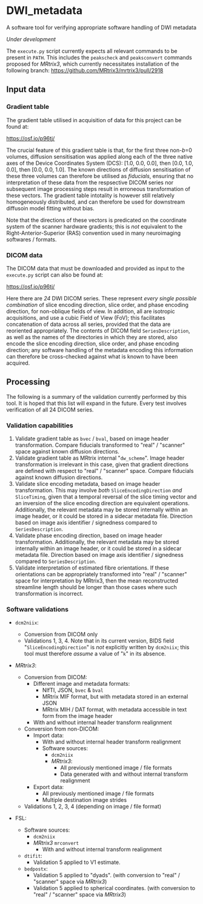 # DWI_metadata

A software tool for verifying appropriate software handling of DWI metadata

*Under development*

The `execute.py` script currently expects all relevant commands to be present in `PATH`.
This includes the `peakscheck` and `peaksconvert` commands proposed for *MRtrix3*,
which currently necessitates installation of the following branch:
https://github.com/MRtrix3/mrtrix3/pull/2918

## Input data

### Gradient table

The gradient table utilised in acquisition of data for this project can be found at:

https://osf.io/p96tj/

The crucial feature of this gradient table is that,
for the first three non-*b*=0 volumes,
diffusion sensitisation was applied along each of the three native axes of the Device Coordinates System (DCS):
[1.0, 0.0, 0.0], then [0.0, 1.0, 0.0], then [0.0, 0.0, 1.0].
The known directions of diffusion sensitisation of these three volumes can therefore be utilised as *fiducials*,
ensuring that no interpretation of these data from the respsective DICOM series nor subsequent image processing steps
result in erroneous transformation of these vectors.
The gradient table intotality is however still relatively homogeneously distributed,
and can therefore be used for downstream diffusoin model fitting without bias.

Note that the directions of these vectors is predicated on the coordinate system of the scanner hardware gradients;
this is *not* equivalent to the Right-Anterior-Superior (RAS) convention used in many neuroimaging softwares / formats. 

### DICOM data

The DICOM data that must be downloaded and provided as input to the `execute.py` script can also be found at:

https://osf.io/p96tj/

Here there are *24* DWI DICOM series.
These represent *every single possible combination* of slice encoding direction, slice order, and phase encoding direction,
for non-oblique fields of view.
In addition, all are isotropic acquisitions,
and use a cubic Field of View (FoV);
this facilitates concatenation of data across all series,
provided that the data are reoriented appropriately.
The contents of DICOM field `SeriesDescription`,
as well as the names of the directories in which they are stored,
also encode the slice encoding direction, slice order, and phase encoding direction;
any software handling of the metadata encoding this information can therefore be cross-checked
against what is known to have been acquired.

## Processing

The following is a summary of the validation currently performed by this tool.
It is hoped that this list will expand in the future.
Every test involves verification of all 24 DICOM series.

### Validation capabilities

1.  Validate gradient table as `bvec` / `bval`, based on image header transformation.
    Compare fiducials transformed to "real" / "scanner" space against known diffusion directions.
2.  Validate gradient table as MRtrix internal "`dw_scheme`".
    Image header transformation is irrelevant in this case,
    given that gradient directions are defined with respect to "real" / "scanner" space.
    Compare fiducials against known diffusion directions.
3.  Validate slice encoding metadata, based on image header transformation.
    This may involve *both* `SliceEncodingDirection` *and* `SliceTiming`,
    given that a temporal reversal of the slice timing vector and an inversion of the slice encoding direction
    are equivalent operations.
    Additionally, the relevant metadata may be stored internally within an image header,
    or it could be stored in a sidecar metadata file.
    Direction based on image axis identifier / signedness compared to `SeriesDescription`.
4.  Validate phase encoding direction, based on image header transformation.
    Additionally, the relevant metadata may be stored internally within an image header,
    or it could be stored in a sidecar metadata file.
    Direction based on image axis identifier / signedness compared to `SeriesDescription`.
5.  Validate interpretation of estimated fibre orientations.
    If these orientations can be appropriately transformed into "real" / "scanner" space
    for interpretation by MRtrix3,
    then the mean reconstructed streamline length should be longer than those cases
    where such transformation is incorrect.

### Software validations

-   `dcm2niix`:
    -   Conversion from DICOM only
    -   Validations 1, 3, 4.
        Note that in its current version, BIDS field "`SliceEncodingDirection`" is *not* explicitly written by `dcm2niix`;
        this tool must therefore *assume* a value of "`k`" in its absence.

-   *MRtrix3*:
    -   Conversion from DICOM:
        -   Different image and metadata formats:
            -   NIfTI, JSON, `bvec` & `bval`
            -   MRtrix MIF format, but with metadata stored in an external JSON
            -   MRtrix MIH / DAT format, with metadata accessible in text form from the image header
        -   With and without internal header transform realignment
    -   Conversion from non-DICOM:
        -   Import data:
            -   With and without internal header transform realignment
            -   Software sources:
                -   `dcm2niix`
                -   *MRtrix3*:
                    -   All previously mentioned image / file formats
                    -   Data generated with and without internal transform realignment
        -   Export data:
            -   All previously mentioned image / file formats
            -   Multiple destination image strides
    -   Validations 1, 2, 3, 4 (depending on image / file format)

-   FSL:
    
    -   Software sources:
        -   `dcm2niix`
        -   *MRtrix3* `mrconvert`
            -   With and without internal transform realignment
    -   `dtifit`:
        -   Validation 5 applied to V1 estimate.
    -   `bedpostx`:
        -   Validation 5 applied to "dyads".
            (with conversion to "real" / "scanner" space via *MRtrix3*)
        -   Validation 5 applied to spherical coordinates.
            (with conversion to "real" / "scanner" space via *MRtrix3*)

